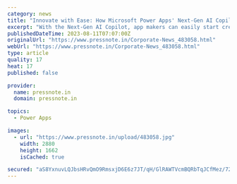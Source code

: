 ```yaml
---
category: news
title: "Innovate with Ease: How Microsoft Power Apps' Next-Gen AI Copilot makes for Effortless Low-Code Transformation"
excerpt: "With the Next-Gen AI Copilot, app makers can easily start creating an app with a few words in natural language. Gone are the days of grappling with complex code or spending endless hours designing applications."
publishedDateTime: 2023-08-11T07:07:00Z
originalUrl: "https://www.pressnote.in/Corporate-News_483058.html"
webUrl: "https://www.pressnote.in/Corporate-News_483058.html"
type: article
quality: 17
heat: 17
published: false

provider:
  name: pressnote.in
  domain: pressnote.in

topics:
  - Power Apps

images:
  - url: "https://www.pressnote.in/upload/483058.jpg"
    width: 2880
    height: 1662
    isCached: true

secured: "aS8YxnuvLQJbsHRvQmO9RmsxjD6E6z7JT/qH/GlRAWTVcmBQRbTqJCfMez/72louN4jLLVqZBj6BV3bW4QB0iZCk5ET1kpboki9Fhe6v2gHDmzaXkU/kSdKMwIWyga9n36pv1hNyVgk8w3FVC6z4bnA0NcaNpltxO+XgZ7L71BMvhT1ShNGR+veAGZemj2BFVpYPBIz2dQz7ISoZGyDcrh7mr6CT2Q6GTIXGexoTdMPB/1sFd4ozLAhz+bNw8pfu/huZDAgG8SUPACmt2h3HNuV2QkTy9ZWhPQBDud9rPDGKwwS9hOljouK5ajQKlgCh2NX3vFIXflCo2wFlXX6GwmNm6+Lk/p6B+vk+NlMK+7c=;6a24Hn6esCu1m1uzuCaHIw=="
---
```


